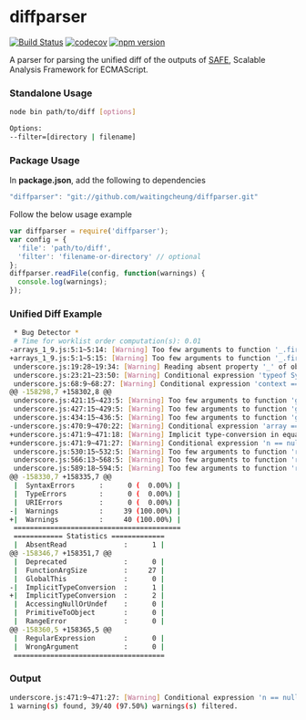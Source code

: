 # diffparser

[![Build Status](https://travis-ci.org/waitingcheung/diffparser.svg?branch=master)](https://travis-ci.org/waitingcheung/diffparser)
[![codecov](https://codecov.io/gh/waitingcheung/diffparser/branch/master/graph/badge.svg)](https://codecov.io/gh/waitingcheung/diffparser)
[![npm version](https://badge.fury.io/js/safe-diffparser.svg)](https://badge.fury.io/js/safe-diffparser)

A parser for parsing the unified diff of the outputs of [SAFE], Scalable Analysis Framework for ECMAScript.

### Standalone Usage

```sh
node bin path/to/diff [options]

Options:
--filter=[directory | filename]
```

### Package Usage 

In **package.json**, add the following to dependencies
```js
"diffparser": "git://github.com/waitingcheung/diffparser.git"
```

Follow the below usage example
```js
var diffparser = require('diffparser');
var config = {
  'file': 'path/to/diff',
  'filter': 'filename-or-directory' // optional
};
diffparser.readFile(config, function(warnings) {
  console.log(warnings);
});
```

### Unified Diff Example
```sh
 * Bug Detector *
 # Time for worklist order computation(s): 0.01
-arrays_1_9.js:5:1~5:14: [Warning] Too few arguments to function '_.first'.
+arrays_1_9.js:5:1~5:15: [Warning] Too few arguments to function '_.first'.
 underscore.js:19:28~19:34: [Warning] Reading absent property '_' of object 'root'.
 underscore.js:23:21~23:50: [Warning] Conditional expression 'typeof Symbol !== 'undefined'' is always false.
 underscore.js:68:9~68:27: [Warning] Conditional expression 'context === void 0' is always true.
@@ -158298,7 +158302,8 @@
 underscore.js:421:15~423:5: [Warning] Too few arguments to function 'group'.
 underscore.js:427:15~429:5: [Warning] Too few arguments to function 'group'.
 underscore.js:434:15~436:5: [Warning] Too few arguments to function 'group'.
-underscore.js:470:9~470:22: [Warning] Conditional expression 'array == null' is always true.
+underscore.js:471:9~471:18: [Warning] Implicit type-conversion in equality comparison 'undefined == null'.
+underscore.js:471:9~471:27: [Warning] Conditional expression 'n == null || guard' is always true.
 underscore.js:530:15~532:5: [Warning] Too few arguments to function 'restArgs'.
 underscore.js:566:13~568:5: [Warning] Too few arguments to function 'restArgs'.
 underscore.js:589:18~594:5: [Warning] Too few arguments to function 'restArgs'.
@@ -158330,7 +158335,7 @@
 |  SyntaxErrors      :      0 (  0.00%) |
 |  TypeErrors        :      0 (  0.00%) |
 |  URIErrors         :      0 (  0.00%) |
-|  Warnings          :     39 (100.00%) |
+|  Warnings          :     40 (100.00%) |
 =========================================
 ============ Statistics =============
 |  AbsentRead              :      1 |
@@ -158346,7 +158351,7 @@
 |  Deprecated              :      0 |
 |  FunctionArgSize         :     27 |
 |  GlobalThis              :      0 |
-|  ImplicitTypeConversion  :      1 |
+|  ImplicitTypeConversion  :      2 |
 |  AccessingNullOrUndef    :      0 |
 |  PrimitiveToObject       :      0 |
 |  RangeError              :      0 |
@@ -158360,5 +158365,5 @@
 |  RegularExpression       :      0 |
 |  WrongArgument           :      0 |
 =====================================
```

### Output
```sh
underscore.js:471:9~471:27: [Warning] Conditional expression 'n == null || guard' is always true.
1 warning(s) found, 39/40 (97.50%) warnings(s) filtered.
```


[SAFE]: https://github.com/sukyoung/safe

